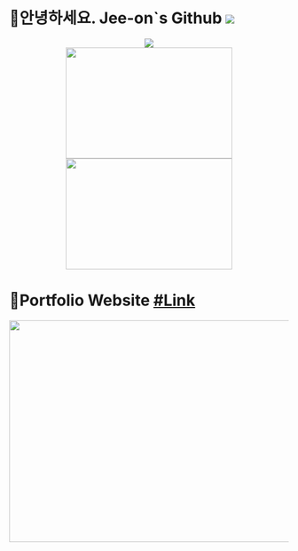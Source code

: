 # 👋안녕하세요. Jee-on`s Github <img src="https://hits.seeyoufarm.com/api/count/incr/badge.svg?url=https://github.com/Jee-on">
<div align="center">
<img src ="https://github-readme-streak-stats.herokuapp.com/?user=Jee-on&theme=dracula&hide_border=true&background=FFFFFF00"></br>
<img height="200" width="300" src="https://github-readme-stats.vercel.app/api?username=Jee-on&show_icons=true&theme=dracula&hide_rank=true&hide_border=true&bg_color=00000000">
<img height="200" width="300" src="https://github-readme-stats.vercel.app/api/top-langs/?username=Jee-on&theme=dracula&layout=compact&hide_border=true&bg_color=00000000">
</div>

# 📜Portfolio Website <a href="https://jee-on.github.io/react-portfolio" target='_blank'>#Link</a>

<div align="center">
<img  height="400" width="550" src="https://github.com/Jee-on/Jee-on/assets/131442485/b25ec93c-bd7e-4793-af36-ba4ce71bac7d">
</div>
